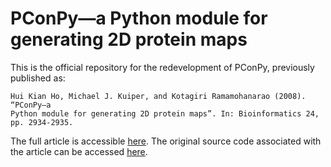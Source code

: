 PConPy—a Python module for generating 2D protein maps
=====================================================

This is the official repository for the redevelopment of PConPy, previously published as:

    Hui Kian Ho, Michael J. Kuiper, and Kotagiri Ramamohanarao (2008). “PConPy–a
    Python module for generating 2D protein maps”. In: Bioinformatics 24,
    pp. 2934-2935.

The full article is accessible [here](http://bioinformatics.oxfordjournals.org/content/24/24/2934.full).
The original source code associated with the article can be accessed [here](http://pconpy.kianho.net).

